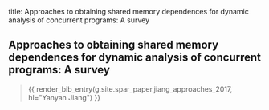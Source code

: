 title: Approaches to obtaining shared memory dependences for dynamic analysis of concurrent programs: A survey

## Approaches to obtaining shared memory dependences for dynamic analysis of concurrent programs: A survey

> {{ render_bib_entry(g.site.spar_paper.jiang_approaches_2017, hl="Yanyan Jiang") }}
